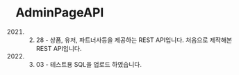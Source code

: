 # AdminPageAPI
2021. 02. 28 -
상품, 유저, 파트너사등을 제공하는 REST API입니다.
처음으로 제작해본 REST API입니다.

2021. 03. 03 -
테스트용 SQL을 업로드 하였습니다.
